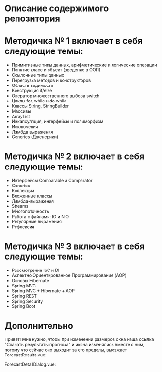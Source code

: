 # Описание содержимого репозитория
# Методичка № 1 включает в себя следующие темы:
- Примитивные типы данных, арифметические и логические операции
- Понятие класс и объект (введение в ООП)
- Ссылочные типы данных
- Перегрузка методов и конструкторов
- Область видимости
- Конструкция if/else
- Оператор множественного выбора switch
- Циклы for, while и do while
- Классы String, StringBuilder
- Массивы
- ArrayList
- Инкапсуляция, интерфейсы и полиморфизм
- Исключения
- Лямбда выражения
- Generics (Дженерики)

# Методичка № 2 включает в себя следующие темы:
- Интерфейсы Comparable и Comparator
- Generics
- Коллекции
- Вложенные классы
- Лямбда-выражения
- Streams
- Многопоточность
- Работа с файлами: IO и NIO
- Регулярные выражения
- Рефлексия

# Методичка № 3 включает в себя следующие темы:
- Рассмотрение IoC и DI
- Аспектно Ориентированное Программирование (AOP)
- Основы Hibernate
- Spring MVC
- Spring MVC + Hibernate + AOP
- Spring REST
- Spring Security
- Spring Boot
# Дополнительно
Привет! Мне нужно, чтобы при изменении размеров окна наша ссылка "Скачать результаты прогноза" и икона изменялись вместе с ним, потому что сейчас оно выходит за его пределы, выезжает
ForecastResults.vue:
<template>

  <v-container>

    <!-- <div class="position-container"> -->

      <div>

        <DownArrowIcon size="16"/>

        <v-btn
          @click="downloadForecastResults"
          class="download-doc-btn"
          small
        >
          Скачать результаты прогноза
        </v-btn>

      </div>

    <!-- </div> -->

  </v-container>

</template>

<script>

import scssVar from "@/styles/exportVarToJs.scss";
import { mapMutations } from "vuex";
import DownArrowIcon from "@/components/Icons/DownArrowIcon.vue";
import FileServiceUtil from "@/assets/js/utils/fileServiceUtil";
import { compose } from "ol/transform";

export default {

  components: { DownArrowIcon },
  props: ["forecastId"],

  data() {

    return {

      toolbarHeight: scssVar.toolbarHeight,

      perPageItems: [10, 20, 40, 80],
      itemsPerPage: 10,
      countMarker: 0,
      items: [],

      reliabilityIndicators: {

        forecastResults: [],
        treeNodeResultTracer: null,

      },
    };
  },

  mounted() {
    this.getForecastResults();
  },

  methods: {
    ...mapMutations(["setSnack"]),

    getForecastResults() {

      this.reliabilityIndicators.forecastResults = [];

      this.axios
        .get(`/solv/forecastsolver/forecastResults/${this.forecastId}`)
        .then((response) => {

          if (!response.data.data) {
            return;
          }

          this.reliabilityIndicators.forecastResults = response.data.data;
        })
        .catch((thrown) => {

          console.error(thrown.response);

          if (thrown.response && thrown.response.data.message) {

            this.forecastResults.push({
              error: thrown.response.data.message,
            });
          }
        });
    },

    downloadForecastResults() {
      console.log("sdfopsfdkopsdfk")
      this.axios
        .get(

          `/solv/forecastsolver/initiateDownloadAndGetForecastResults/${this.forecastId}`,

          {
            responseType: "blob",
          }

        )
        .then((response) => {

          this.setSnack({

            message: "Файлы результатов прогноза успешно скачаны",
            color: "success",

          });

          let fileName = FileServiceUtil.getFileNameFromResponse(
            response.headers
          );

          FileServiceUtil.downloadFile(fileName, response.data);

        })
        .catch((thrown) => {

          console.error(thrown.message);

          this.setSnack({

            message: "Не удалось скачать файлы результатов прогноза",
            color: "error",
          });
        });
    },
  },
};

</script>

<style>

.position-container {
  display: flex;
  justify-content: center;
  align-items: center;
}

.download-doc-btn {
  border: none !important;
  background: none !important;
  box-shadow: none;
  text-decoration: underline !important;
  transition: color 0.3s, text-decoration 0.3s;
}

.position-bnt-and-icon {
  max-width: 50%;
  margin-right: -1100px;
  margin-top: -380px;
  display: flex;
  align-items: center;
}

.download-doc-btn:focus,
.download-doc-btn:hover {
  border: none !important;
  background: none !important;
  box-shadow: none;
  outline: none;
  color: rgb(86, 153, 209);
}

.download-doc-btn::before {
  display: none;
}

.download-doc-btn:active::before {
  display: none;
}

</style>
ForecastDetailDialog.vue:
<template>
  <v-dialog v-model="isForecastDetailDialogVisible" width="80%">
    <v-card>
      <v-container
        v-if="loader.isLoading"
        :class="loader.isLoading ? 'loader_active' : ''"
      >
        <NipiLoader loaderSize="100" :indeterminate="loader.indeterminate" />
      </v-container>

      <div v-else>
        <v-card-title v-if="forecastDetailsInfo">
          Прогноз для {{ selectedTreeNode.code }} от
          {{ new Date(forecastDetailsInfo.createDate).toLocaleString() }}
          <v-spacer />
          <v-btn icon @click="isForecastDetailDialogVisible = false">
            <v-icon v-text="'$mdiClose'" />
          </v-btn>
        </v-card-title>

        <v-card-title v-else>
          Просмотр невозможен: {{ errorMessage }}
        </v-card-title>

        <v-card-text v-if="forecastDetailsInfo">
          <div v-if="forecastDetailsInfo.moments">
            <div>
              За период с:
              {{
                new Date(forecastDetailsInfo.moments[0]).toLocaleDateString()
              }}
              по
              <!-- todo переписать -->
              {{
                forecastDetailsInfo.moments.length > 2
                  ? new Date(
                      forecastDetailsInfo.moments[3]
                    ).toLocaleDateString()
                  : new Date(
                      forecastDetailsInfo.moments[1]
                    ).toLocaleDateString()
              }}
              <div style="display: inline;">
                <ForecastResults :forecastId="forecastDetailsInfo.forecastId"/>
              </div>
            </div>

            <div class="date-list">
              {{
                forecastDetailsInfo.dateTSMeasurementList.length < 2
                  ? "Измерение на дату: "
                  : "Измерения на даты: "
              }}
              <div
                v-for="(
                  date, index
                ) in forecastDetailsInfo.dateTSMeasurementList"
                :key="index"
                class=""
              >
                {{ new Date(date).toLocaleDateString() }};
              </div>
            </div>

            <p class="mb-0">
              Параметры расчета: {{ forecastDetailsInfo.description }};
            </p>

            <p class="mb-0">
              Учет тренда глобального потепления:
              {{ forecastDetailsInfo.isUseGlobalWarmingTrend ? "Да" : "Нет" }};
            </p>

            <p class="mb-0">
              Учет талой части:
              {{ forecastDetailsInfo.isUseThawedPart ? "Да" : "Нет" }};
            </p>

            <p class="mb-0">
              Учет автоматической адаптации климатической модели:
              {{ forecastDetailsInfo.isUseClimateAdaptation ? "Да" : "Нет" }};
            </p>

            <p class="mb-0">
              Версия расчетного сервера:
              {{ forecastDetailsInfo.solvServerVersion }}
            </p>

            <p
              v-if="reliabilityIndicators && reliabilityIndicators.pileGroup"
              class="mb-0"
            >
              Группа свай:
              {{ reliabilityIndicators.pileGroup.pileGroupName }}
            </p>

            <p class="mb-0">
              Режим расчета:
              <span
                v-if="
                  forecastDetailsInfo.solverMode ===
                  solverModeUtils.modes.FORECAST
                "
              >
                Моделирование до конца срока эксплуатации
              </span>
              <span
                v-if="
                  forecastDetailsInfo.solverMode === solverModeUtils.modes.FCUF
                "
              >
                Моделирование до отказа несущей способности
              </span>
            </p>

            <div>
              <ForecastResults :forecastId="forecastDetailsInfo.forecastId"/>
            </div>

            <template
              v-if="
                forecastDetailsInfo.solverMode === solverModeUtils.modes.FCUF
              "
            >
              <!-- TODO переписать нормально, срочно! -->
              <p class="mb-0" v-if="forecastDetailsInfo.isForecastFailed">
                Дата отказа:
                {{
                  new Date(forecastDetailsInfo.moments[1]).toLocaleDateString()
                }}
              </p>
              <p class="mb-0" v-else>
                Устойчивость свайных оснований обеспечена на весь срок
                эксплуатации
              </p>
            </template>
          </div>

          <div v-else>
            <v-row>
              За период с:
              {{
                new Date(
                  forecastDetailsInfo.facilityCommissioningDate
                ).toLocaleDateString()
              }}
              по
              {{
                forecastDetailsInfo.structuresServiceLifeEnd
                  ? new Date(
                      forecastDetailsInfo.structuresServiceLifeEnd
                    ).toLocaleDateString()
                  : ""
              }}
              (даты "с:", "по" могут измениться по завершении расчета),
              измерение на дату:
              {{
                new Date(
                  forecastDetailsInfo.dateTSMeasurementList
                ).toLocaleDateString()
              }},
              <p class="mb-0">
                параметры расчета: {{ forecastDetailsInfo.description }},
              </p>
              <p class="mb-0">
                учет тренда глобального потепления:
                {{
                  forecastDetailsInfo.isUseGlobalWarmingTrend ? "Да" : "Нет"
                }};
              </p>
              <p class="mb-0">
                учет талой части:
                {{ forecastDetailsInfo.isUseThawedPart ? "Да" : "Нет" }};
              </p>
              <p class="mb-0">
                учет автоматической адаптации климатической модели:
                {{ forecastDetailsInfo.isUseClimateAdaptation ? "Да" : "Нет" }};
              </p>
              <p class="mb-0">
                версия расчетного сервера:
                {{ forecastDetailsInfo.solvServerVersion }}
              </p>
              <p
                v-if="reliabilityIndicators && reliabilityIndicators.pileGroup"
                class="mb-0"
              >
                Группа свай:
                {{ reliabilityIndicators.pileGroup.pileGroupName }}
              </p>
            </v-row>

            <v-row align="center" justify="center">
              <div>
                <p
                  v-if="
                    forecast.codeStatus !== 'Aborted' &&
                    forecast.codeStatus !== 'Finished'
                  "
                >
                  <b>Просмотр невозможен, расчет еще не завершен</b>
                </p>
              </div>
            </v-row>
          </div>
        </v-card-text>

        <v-card-text
          v-if="
            forecast.codeStatus === 'Aborted' ||
            forecast.codeStatus === 'Finished' ||
            forecastDetailsInfo.resultStatus === 'RESULT_READY'
          "
        >
          <PileLoad
            :forecastId="forecastDetailsInfo.forecastId"
            :forecastSolverMode="forecastDetailsInfo.solverMode"
            @openLogTraceDialog="openLogTraceTreeDialog"
            @indicatorsLoaded="reliabilityIndicators = $event"
          />

          <PileSide :forecastId="forecastDetailsInfo.forecastId" />

          <ErrorBannerLogTrace
            v-if="forecastDetailsInfo.resultStatus === 'RESULT_ERROR'"
            @openLogDialog="
              openLogTraceTreeDialog(forecastDetailsInfo.treeNodeResultTracer)
            "
            text="Расчет теплотехнического прогноза завершен с ошибкой"
          />
          <ForecastResultList
            v-else-if="forecastDetailsInfo.resultByDepth"
            :forecastResultDate="forecastDetailsInfo"
            :forecastSolverMode="forecastDetailsInfo.solverMode"
            @openLogTraceDialog="openLogTraceTreeDialog"
          />

          <IntermediateResults :forecastId="forecastDetailsInfo.forecastId" />

          <LogTraceTreeDialog
            v-if="logTraceDialog.visibleLogTraceDialog"
            :visible="logTraceDialog.visibleLogTraceDialog"
            :logTraceTree="logTraceDialog.logTraceTree"
            @closeLogTraceDialog="closeLogTraceDialog"
          />
        </v-card-text>

        <v-card-actions>
          <v-spacer />
          <v-btn text @click="isForecastDetailDialogVisible = false">
            Закрыть
          </v-btn>
        </v-card-actions>
      </div>
    </v-card>
  </v-dialog>
</template>

<script>
import SolverModeUtils from "@/assets/js/utils/solverModeUtils";
import ErrorBannerLogTrace from "@/components/Cards/SolveModule/LogTraceSolveServer/ErrorBannerLogTrace";
import LogTraceTreeDialog from "@/components/Cards/SolveModule/LogTraceSolveServer/LogTraceTreeDialog";
import IntermediateResults from "@/components/Cards/SolveModule/PileLoad/IntermediateResults";
import ForecastResults from "@/components/Cards/SolveModule/PileLoad/ForecastResults";
import PileLoad from "@/components/Cards/SolveModule/PileLoad/PileLoad";
import PileSide from "@/components/Cards/SolveModule/PileLoad/PileSide";
import ForecastResultList from "@/components/Dialogs/SolveDialogs/components/ForecastResultList";
import NipiLoader from "@/components/NipiComponents/NipiLoader";
import { mapGetters, mapMutations } from "vuex";

export default {
  name: "ForecastDetailDialog",
  components: {
    ErrorBannerLogTrace,
    LogTraceTreeDialog,
    NipiLoader,
    ForecastResultList,
    PileSide,
    PileLoad,
    IntermediateResults,
    ForecastResults,
  },
  props: {
    forecast: {
      type: Object,
      default: null,
    },
  },

  data() {
    return {
      solverModeUtils: SolverModeUtils,
      forecastDetailsInfo: null,
      reliabilityIndicators: null,
      loader: {
        isLoading: true,
        indeterminate: true,
      },
      logTraceDialog: {
        visibleLogTraceDialog: false,
        logTraceTree: {},
      },
      errorMessage: "",
    };
  },
  computed: {
    ...mapGetters(["selectedTreeNode"]),

    isForecastDetailDialogVisible: {
      get() {
        return this.$store.state.dialogs.isForecastDetailDialogVisible;
      },
      set(value) {
        this.$store.commit("updateIsForecastDetailDialogVisible", value);
      },
    },
  },

  watch: {},

  mounted() {
    this.getForecastResult();
  },

  methods: {
    ...mapMutations(["setSnack"]),

    /**
     * Получить карточки с результатом прогноза
     */
    getForecastResult() {
      this.loader.isLoading = true;
      let that = this;
      this.axios
        .get(`/solv/forecastsolver/result/${this.forecast.id}`)
        .then((response) => {
          this.forecastDetailsInfo = response.data.data;
        })
        .catch((thrown) => {
          that.loader.isLoading = false;
          console.error(thrown.response);
          that.errorMessage =
            thrown.response && thrown.response.data.message
              ? thrown.response.data.message
              : "Не удалось получить информацию о прогнозе";
          this.setSnack({
            message: that.errorMessage,
            color: "error",
          });
        })
        .finally(() => {
          this.loader.isLoading = false;
        });
    },

    /**
     * Открытие окна журнала расчета
     */
    openLogTraceTreeDialog(logTraceTree) {
      if (!logTraceTree) {
        this.setSnack({
          message: "Отсутствуют данные в журнале расчета",
          color: "warning",
        });
        return;
      }
      this.logTraceDialog.visibleLogTraceDialog = true;
      this.logTraceDialog.logTraceTree = logTraceTree;
    },

    /**
     * Закрытие окна журнала расчета
     */
    closeLogTraceDialog() {
      this.logTraceDialog.visibleLogTraceDialog = false;
    },
  },
};
</script>

<style lang="scss" scoped>
.table-gtm-elements ::v-deep tr > td:first-child {
  padding-left: 24px;
}

.table-scroll {
  overflow-y: auto;
  height: 100vh;
}

.loader_active {
  height: 300px;
}

.date-list {
  display: flex;
  flex-wrap: wrap;
  gap: 0.25em;
}
</style>
